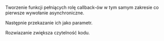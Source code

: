 Tworzenie funkcji pełniących rolę callback-ów w tym samym zakresie co pierwsze wywołanie asynchroniczne. 

Następnie przekazanie ich jako parametr.

Rozwiazanie zwiększa czytelność kodu.